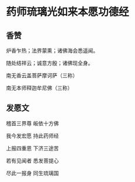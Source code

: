 # 药师琉璃光如来本愿功德经

## 香赞

炉香乍热；法界蒙熏；诸佛海会悉遥闻。

随处结祥云；诚意方殷；诸佛现全身。

南无香云盖菩萨摩诃萨（三称）

南无本师释迦牟尼佛（三称）

## 发愿文

稽首三界尊	皈依十方佛

我今发宏愿	持此药师经

上报四重恩	下济三途苦

若有见闻者	悉发菩提心

尽此一报身	同生琉璃国

